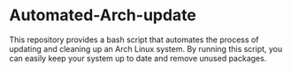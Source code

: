 # Automated-Arch-update
This repository provides a bash script that automates the process of updating and cleaning up an Arch Linux system. By running this script, you can easily keep your system up to date and remove unused packages.

